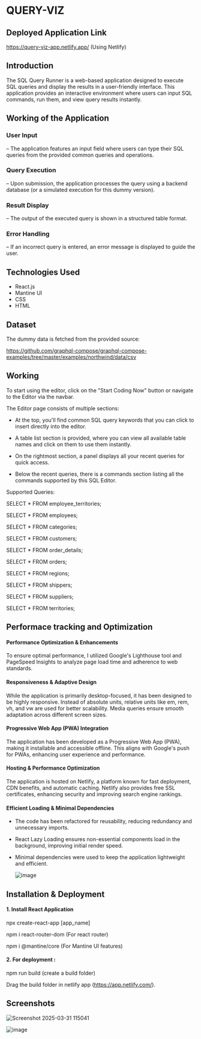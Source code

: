# QUERY-VIZ

## Deployed Application Link
https://query-viz-app.netlify.app/ (Using Netlify)

## Introduction
The SQL Query Runner is a web-based application designed to execute SQL queries and display the results in a user-friendly interface. This application provides an interactive environment where users can input SQL commands, run them, and view query results instantly.

## Working of the Application

### User Input 
– The application features an input field where users can type their SQL queries from the provided common queries and operations.

### Query Execution 
– Upon submission, the application processes the query using a backend database (or a simulated execution for this dummy version).

### Result Display 
– The output of the executed query is shown in a structured table format.

### Error Handling 
– If an incorrect query is entered, an error message is displayed to guide the user.

## Technologies Used
- React.js
- Mantine UI
- CSS
- HTML

## Dataset 
The dummy data is fetched from the provided source: 

 https://github.com/graphql-compose/graphql-compose-examples/tree/master/examples/northwind/data/csv

## Working

To start using the editor, click on the "Start Coding Now" button or navigate to the Editor via the navbar.

The Editor page consists of multiple sections:

- At the top, you'll find common SQL query keywords that you can click to insert directly into the editor.

- A table list section is provided, where you can view all available table names and click on them to use them instantly.

- On the rightmost section, a panel displays all your recent queries for quick access.

- Below the recent queries, there is a commands section listing all the commands supported by this SQL Editor.

Supported Queries:

SELECT * FROM employee_territories;

SELECT * FROM employees;

SELECT * FROM categories;

SELECT * FROM customers;

SELECT * FROM order_details;

SELECT * FROM orders;

SELECT * FROM regions;

SELECT * FROM shippers;

SELECT * FROM suppliers;

SELECT * FROM territories;

## Performace tracking and Optimization

#### Performance Optimization & Enhancements

To ensure optimal performance, I utilized Google's Lighthouse tool and PageSpeed Insights to analyze page load time and adherence to web standards.

#### Responsiveness & Adaptive Design

While the application is primarily desktop-focused, it has been designed to be highly responsive. Instead of absolute units, relative units like em, rem, vh, and vw are used for better scalability. Media queries ensure smooth adaptation across different screen sizes.

#### Progressive Web App (PWA) Integration

The application has been developed as a Progressive Web App (PWA), making it installable and accessible offline. This aligns with Google's push for PWAs, enhancing user experience and performance.

#### Hosting & Performance Optimization

The application is hosted on Netlify, a platform known for fast deployment, CDN benefits, and automatic caching. Netlify also provides free SSL certificates, enhancing security and improving search engine rankings.

#### Efficient Loading & Minimal Dependencies

- The code has been refactored for reusability, reducing redundancy and unnecessary imports.

- React Lazy Loading ensures non-essential components load in the background, improving initial render speed.

- Minimal dependencies were used to keep the application lightweight and efficient.

  ![image](https://github.com/user-attachments/assets/0a035c00-b282-42a3-936d-7f0d6111f2cd)


## Installation & Deployment

#### 1. Install React Application 
npx create-react-app [app_name]

npm i react-router-dom (For react router)

npm i @mantine/core (For Mantine UI features)

#### 2. For deployment : 

npm run build (create a build folder)

Drag the build folder in netlify app (https://app.netlify.com/).

## Screenshots

![Screenshot 2025-03-31 115041](https://github.com/user-attachments/assets/46688395-a48a-4630-9a77-d2c79aa14b39)


![image](https://github.com/user-attachments/assets/5321f84c-7d80-43c9-b56a-f12a05a51d94)




